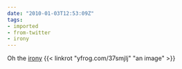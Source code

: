 ```yaml
---
date: "2010-01-03T12:53:09Z"
tags:
- imported
- from-twitter
- irony
---
```

Oh the [irony](/tags/irony) {{< linkrot "yfrog.com/37smjlj" "an image" >}}
